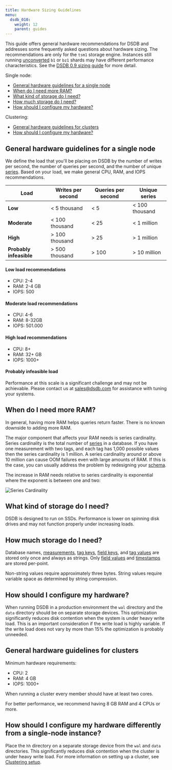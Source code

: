 ```yaml
---
title: Hardware Sizing Guidelines
menu:
  dsdb_010:
    weight: 12
    parent: guides
---
```


This guide offers general hardware recommendations for DSDB and addresses some frequently asked questions about hardware sizing. The recommendations are only for the `tsm1` storage engine. Instances still running [unconverted](/dsdb/v1.0/administration/upgrading/#convert-b1-and-bz1-shards-to-tsm1) `b1` or `bz1` shards may have different performance characteristics. See the [DSDB 0.9 sizing guide](/dsdb/v0.9/guides/hardware_sizing/) for more detail.

Single node:

* [General hardware guidelines for a single node](/dsdb/v1.0/guides/hardware_sizing/#general-hardware-guidelines-for-a-single-node)
* [When do I need more RAM?](/dsdb/v1.0/guides/hardware_sizing/#when-do-i-need-more-ram)
* [What kind of storage do I need?](/dsdb/v1.0/guides/hardware_sizing/#what-kind-of-storage-do-i-need)
* [How much storage do I need?](/dsdb/v1.0/guides/hardware_sizing/#how-much-storage-do-i-need)
* [How should I configure my hardware?](/dsdb/v1.0/guides/hardware_sizing/#how-should-i-configure-my-hardware)

Clustering:

* [General hardware guidelines for clusters](/dsdb/v1.0/guides/hardware_sizing/#general-hardware-guidelines-for-clusters)
* [How should I configure my hardware?](/dsdb/v1.0/guides/hardware_sizing/#how-should-i-configure-my-hardware-1)

## General hardware guidelines for a single node

We define the load that you'll be placing on DSDB by the number of writes per second, the number of queries per second, and the number of unique [series](/dsdb/v1.0/concepts/glossary/#series). Based on your load, we make general CPU, RAM, and IOPS recommendations.

| Load         | Writes per second  | Queries per second | Unique series |
|--------------|----------------|----------------|---------------|
|  **Low**         |  < 5 thousand         |  < 5           |  < 100 thousand         |
|  **Moderate**    |  < 100 thousand        |  < 25          |  < 1 million        |
|  **High**        |  > 100 thousand        |  > 25          |  > 1 million        |
| **Probably infeasible**  |  > 500 thousand        |  > 100         |  > 10 million       |


#### Low load recommendations
* CPU: 2-4   
* RAM: 2-4 GB   
* IOPS: 500   

#### Moderate load recommendations
* CPU: 4-6  
* RAM: 8-32GB  
* IOPS: 501.000  

#### High load recommendations
* CPU: 8+  
* RAM: 32+ GB  
* IOPS: 1000+  

#### Probably infeasible load
Performance at this scale is a significant challenge and may not be achievable. Please contact us at <sales@dsdb.com> for assistance with tuning your systems.

## When do I need more RAM?
In general, having more RAM helps queries return faster. There is no known downside to adding more RAM.

The major component that affects your RAM needs is series cardinality. Series cardinality is the total number of [series](/dsdb/v1.0/concepts/glossary/#series) in a database. If you have one measurement with two tags, and each tag has 1,000 possible values then the series cardinality is 1 million. A series cardinality around or above 10 million can cause OOM failures even with large amounts of RAM. If this is the case, you can usually address the problem by redesigning your [schema](/dsdb/v1.0/concepts/glossary/#schema).

The increase in RAM needs relative to series cardinality is exponential where the exponent is between one and two:

![Series Cardinality](/img/dsdb/series-cardinality.png)

## What kind of storage do I need?
DSDB is designed to run on SSDs.  Performance is lower on spinning disk drives and may not function properly under increasing loads.

## How much storage do I need?
Database names, [measurements](/dsdb/v1.0/concepts/glossary/#measurement), [tag keys](/dsdb/v1.0/concepts/glossary/#tag-key), [field keys](/dsdb/v1.0/concepts/glossary/#field-key), and [tag values](/dsdb/v1.0/concepts/glossary/#tag-value) are stored only once and always as strings. Only [field values](/dsdb/v1.0/concepts/glossary/#field-value) and [timestamps](/dsdb/v1.0/concepts/glossary/#timestamp) are stored per-point.

Non-string values require approximately three bytes. String values require variable space as determined by string compression.

## How should I configure my hardware?
When running DSDB in a production environment the `wal` directory and the `data` directory should be on separate storage devices. This optimization significantly reduces disk contention when the system is under heavy write load. This is an important consideration if the write load is highly variable. If the write load does not vary by more than 15% the optimization is probably unneeded.

## General hardware guidelines for clusters

Minimum hardware requirements:

* CPU: 2
* RAM: 4 GB
* IOPS: 1000+

When running a cluster every member should have at least two cores.

For better performance, we recommend having 8 GB RAM and 4 CPUs or more.

## How should I configure my hardware differently from a single-node instance?
Place the `hh` directory on a separate storage device from the `wal` and `data` directories. This significantly reduces disk contention when the cluster is under heavy write load. For more information on setting up a cluster, see [Clustering setup](/dsdb/v1.0/guides/clustering/).
